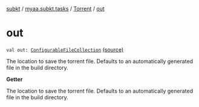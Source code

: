 [subkt](../../index.md) / [myaa.subkt.tasks](../index.md) / [Torrent](index.md) / [out](./out.md)

# out

`val out: `[`ConfigurableFileCollection`](https://docs.gradle.org/current/javadoc/org/gradle/api/file/ConfigurableFileCollection.html) [(source)](https://github.com/Myaamori/SubKt/blob/0.1.13/src/main/kotlin/myaa/subkt/tasks/tasks.kt#L693)

The location to save the torrent file.
Defaults to an automatically generated file in the build directory.

**Getter**

The location to save the torrent file.
Defaults to an automatically generated file in the build directory.

